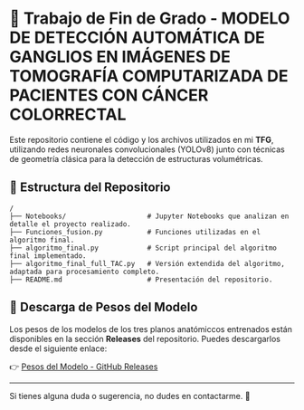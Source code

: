 # 📌 Trabajo de Fin de Grado - MODELO DE DETECCIÓN AUTOMÁTICA DE GANGLIOS EN IMÁGENES DE TOMOGRAFÍA COMPUTARIZADA DE PACIENTES CON CÁNCER COLORRECTAL

Este repositorio contiene el código y los archivos utilizados en mi **TFG**, utilizando redes neuronales convolucionales (YOLOv8) junto con técnicas de geometría clásica para la detección de estructuras volumétricas.

## 📂 Estructura del Repositorio

```
/
├── Notebooks/                    # Jupyter Notebooks que analizan en detalle el proyecto realizado.
├── Funciones_fusion.py           # Funciones utilizadas en el algoritmo final.
├── algoritmo_final.py            # Script principal del algoritmo final implementado.
├── algoritmo_final_full_TAC.py   # Versión extendida del algoritmo, adaptada para procesamiento completo.
├── README.md                     # Presentación del repositorio.
```

## 🔗 Descarga de Pesos del Modelo
Los pesos de los modelos de los tres planos anatómiccos entrenados están disponibles en la sección **Releases** del repositorio. Puedes descargarlos desde el siguiente enlace:

👉 [Pesos del Modelo - GitHub Releases](https://github.com/DiegoGonovi/diego_gonzalez_tfg_ing_biomedica/releases/latest)

---

Si tienes alguna duda o sugerencia, no dudes en contactarme. 🚀

